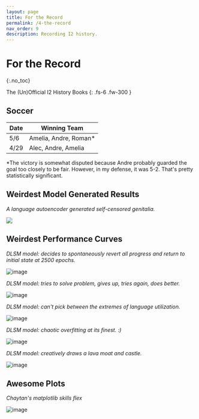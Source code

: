 ```yaml
---
layout: page
title: For the Record
permalink: /4-the-record
nav_order: 9
description: Recording I2 history.
---
```


# For the Record
{:.no_toc}

The (Un)Official I2 History Books
{: .fs-6 .fw-300 }

## Soccer

| Date | Winning Team |
| --- | --- |
| 5/6 | Amelia, Andre, Roman* |
| 4/29 | Alec, Andre, Amelia |

*The victory is somewhat disputed because Andre probably guarded the goal too closely to be fair. However, in my defense, it was 5-2. That's pretty statistically significant.

## Weirdest Model Generated Results

*A language autoencoder generated self-censored genitalia.*

![](https://user-images.githubusercontent.com/73039742/164372535-b114c99c-f0d3-4d3c-a31b-f731d68600be.png)

## Weirdest Performance Curves

*DLSM model: decides to spontaneously revert all progress and return to initial state at 2500 epochs.*

![image](https://user-images.githubusercontent.com/73039742/166171579-0d0af259-2264-429f-aea1-cb0cd1b08af1.png)

*DLSM model: tries to solve problem, gives up, tries again, does better.*

![image](https://user-images.githubusercontent.com/73039742/166171636-3a4a8efc-3eab-455e-93d8-dd7cb391925e.png)

*DLSM model: can't pick between the extremes of language utilization.*

![image](https://user-images.githubusercontent.com/73039742/167470601-5cfb1c1b-3538-4b18-80c6-407e7ae2d871.png)

*DLSM model: chaotic overfitting at its finest. :)*

![image](https://user-images.githubusercontent.com/73039742/167777166-22889686-443c-4998-bd5a-8b48086e0c14.png)

*DLSM model: creatively draws a lava moat and castle.*

![image](https://user-images.githubusercontent.com/73039742/168405996-d462d605-7ab5-495b-af89-985dbad348bc.png)




## Awesome Plots

*Chaytan's matplotlib skills flex*

![image](https://user-images.githubusercontent.com/35582442/166622344-150dd3e8-2db7-4530-9acd-6b7bb2ed70ca.png)

